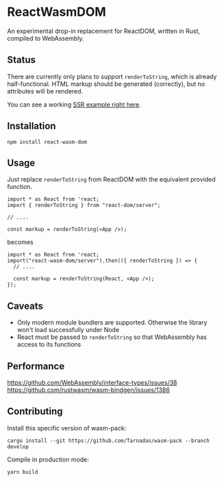 # ReactWasmDOM

An experimental drop-in replacement for ReactDOM, written in Rust, compiled to WebAssembly.

## Status

There are currently only plans to support `renderToString`, which is already half-functional.
HTML markup should be generated (correctly), but no attributes will be rendered.

You can see a working [SSR example right here](./examples/ssr).

## Installation

`npm install react-wasm-dom`

## Usage

Just replace `renderToString` from ReactDOM with the equivalent provided function.

```tsx
import * as React from 'react;
import { renderToString } from "react-dom/server";

// ....

const markup = renderToString(<App />);
```

becomes

```tsx
import * as React from 'react;
import("react-wasm-dom/server").then(({ renderToString }) => {
  // ....

  const markup = renderToString(React, <App />);
});
```

## Caveats

- Only modern module bundlers are supported. Otherwise the library won't load successfully under Node
- React must be passed to `renderToString` so that WebAssembly has access to its functions

## Performance

https://github.com/WebAssembly/interface-types/issues/38
https://github.com/rustwasm/wasm-bindgen/issues/1386

## Contributing

Install this specific version of wasm-pack:

`cargo install --git https://github.com/Tarnadas/wasm-pack --branch develop`

Compile in production mode:

`yarn build`

